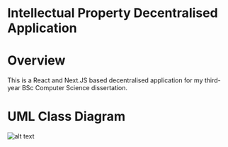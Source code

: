 # Intellectual Property Decentralised Application

# Overview
This is a React and Next.JS based decentralised application for my third-year BSc Computer Science dissertation.

# UML Class Diagram

![alt text](https://github.com/deepaksng00/bsc_computer_science_dissertation/blob/master/Design/UML%20Class%20Diagram.png)
